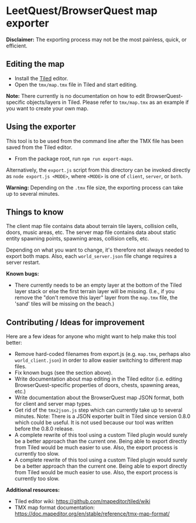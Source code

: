 # LeetQuest/BrowserQuest map exporter

**Disclaimer:** The exporting process may not be the most painless, quick, or
efficient.

## Editing the map

-   Install the [Tiled](https://www.mapeditor.org/) editor.
-   Open the `tmx/map.tmx` file in Tiled and start editing.

**Note:** There currently is no documentation on how to edit
BrowserQuest-specific objects/layers in Tiled. Please refer to `tmx/map.tmx`
as an example if you want to create your own map.

## Using the exporter

This tool is to be used from the command line after the TMX file has been
saved from the Tiled editor.

-   From the package root, run `npm run export-maps`.

Alternatively, the `export.js` script from this directory can be invoked
directly as `node export.js <MODE>`, where `<MODE>` is one of `client`,
`server`, or `both`.

**Warning:** Depending on the `.tmx` file size, the exporting process can take
up to several minutes.

## Things to know

The client map file contains data about terrain tile layers, collision cells,
doors, music areas, etc. The server map file contains data about static entity
spawning points, spawning areas, collision cells, etc.

Depending on what you want to change, it's therefore not always needed to
export both maps. Also, each `world_server.json` file change requires a server
restart.

**Known bugs:**

-   There currently needs to be an empty layer at the bottom of the Tiled
    layer stack or else the first terrain layer will be missing. (I.e., if you
    remove the "don't remove this layer" layer from the `map.tmx` file, the
    'sand' tiles will be missing on the beach.)

## Contributing / Ideas for improvement

Here are a few ideas for anyone who might want to help make this tool better:

-   Remove hard-coded filenames from export.js (e.g. `map.tmx`, perhaps also
    `world_client.json`) in order to allow easier switching to different map
    files.
-   Fix known bugs (see the section above).
-   Write documentation about map editing in the Tiled editor (i.e. editing
    BrowserQuest-specific properties of doors, chests, spawning areas, etc.)
-   Write documentation about the BrowserQuest map JSON format, both for
    client and server map types.
-   Get rid of the `tmx2json.js` step which can currently take up to several
    minutes. Note: There is a JSON exporter built in Tiled since version 0.8.0
    which could be useful. It is not used because our tool was written before
    the 0.8.0 release.
-   A complete rewrite of this tool using a custom Tiled plugin would surely
    be a better approach than the current one. Being able to export directly
    from Tiled would be much easier to use. Also, the export process is
    currently too slow.
-   A complete rewrite of this tool using a custom Tiled plugin would surely
    be a better approach than the current one. Being able to export directly
    from Tiled would be much easier to use. Also, the export process is
    currently too slow.

**Additional resources:**

-   Tiled editor wiki: <https://github.com/mapeditor/tiled/wiki>
-   TMX map format documentation:
    <https://doc.mapeditor.org/en/stable/reference/tmx-map-format/>
